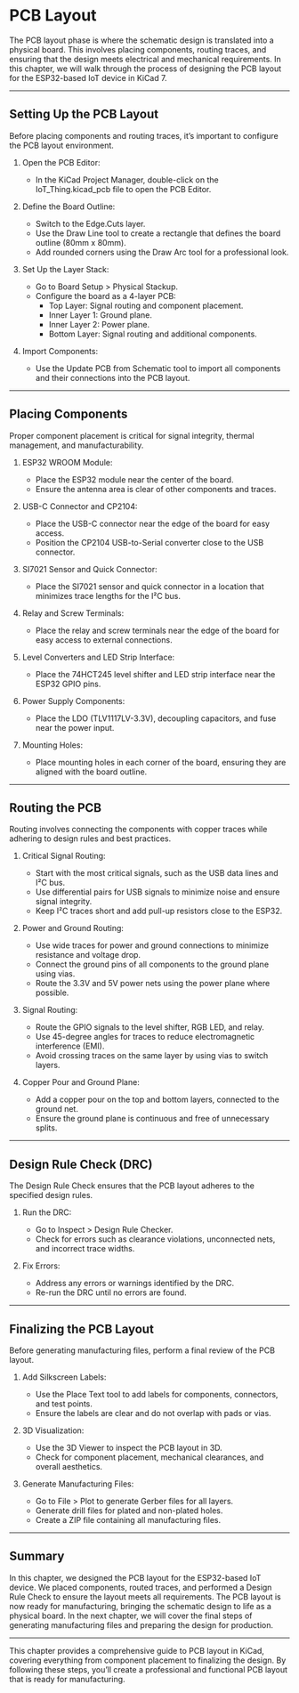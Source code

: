# PCB Layout

The PCB layout phase is where the schematic design is translated into a physical board. This involves placing components, routing traces, and ensuring that the design meets electrical and mechanical requirements. In this chapter, we will walk through the process of designing the PCB layout for the ESP32-based IoT device in KiCad 7.

---

## Setting Up the PCB Layout
Before placing components and routing traces, it’s important to configure the PCB layout environment.

1. Open the PCB Editor:
   - In the KiCad Project Manager, double-click on the IoT_Thing.kicad_pcb file to open the PCB Editor.

2. Define the Board Outline:
   - Switch to the Edge.Cuts layer.
   - Use the Draw Line tool to create a rectangle that defines the board outline (80mm x 80mm).
   - Add rounded corners using the Draw Arc tool for a professional look.

3. Set Up the Layer Stack:
   - Go to Board Setup > Physical Stackup.
   - Configure the board as a 4-layer PCB:
     - Top Layer: Signal routing and component placement.
     - Inner Layer 1: Ground plane.
     - Inner Layer 2: Power plane.
     - Bottom Layer: Signal routing and additional components.

4. Import Components:
   - Use the Update PCB from Schematic tool to import all components and their connections into the PCB layout.

---

## Placing Components
Proper component placement is critical for signal integrity, thermal management, and manufacturability.

1. ESP32 WROOM Module:
   - Place the ESP32 module near the center of the board.
   - Ensure the antenna area is clear of other components and traces.

2. USB-C Connector and CP2104:
   - Place the USB-C connector near the edge of the board for easy access.
   - Position the CP2104 USB-to-Serial converter close to the USB connector.

3. SI7021 Sensor and Quick Connector:
   - Place the SI7021 sensor and quick connector in a location that minimizes trace lengths for the I²C bus.

4. Relay and Screw Terminals:
   - Place the relay and screw terminals near the edge of the board for easy access to external connections.

5. Level Converters and LED Strip Interface:
   - Place the 74HCT245 level shifter and LED strip interface near the ESP32 GPIO pins.

6. Power Supply Components:
   - Place the LDO (TLV1117LV-3.3V), decoupling capacitors, and fuse near the power input.

7. Mounting Holes:
   - Place mounting holes in each corner of the board, ensuring they are aligned with the board outline.

---

## Routing the PCB
Routing involves connecting the components with copper traces while adhering to design rules and best practices.

1. Critical Signal Routing:
   - Start with the most critical signals, such as the USB data lines and I²C bus.
   - Use differential pairs for USB signals to minimize noise and ensure signal integrity.
   - Keep I²C traces short and add pull-up resistors close to the ESP32.

2. Power and Ground Routing:
   - Use wide traces for power and ground connections to minimize resistance and voltage drop.
   - Connect the ground pins of all components to the ground plane using vias.
   - Route the 3.3V and 5V power nets using the power plane where possible.

3. Signal Routing:
   - Route the GPIO signals to the level shifter, RGB LED, and relay.
   - Use 45-degree angles for traces to reduce electromagnetic interference (EMI).
   - Avoid crossing traces on the same layer by using vias to switch layers.

4. Copper Pour and Ground Plane:
   - Add a copper pour on the top and bottom layers, connected to the ground net.
   - Ensure the ground plane is continuous and free of unnecessary splits.

---

## Design Rule Check (DRC)
The Design Rule Check ensures that the PCB layout adheres to the specified design rules.

1. Run the DRC:
   - Go to Inspect > Design Rule Checker.
   - Check for errors such as clearance violations, unconnected nets, and incorrect trace widths.

2. Fix Errors:
   - Address any errors or warnings identified by the DRC.
   - Re-run the DRC until no errors are found.

---

## Finalizing the PCB Layout
Before generating manufacturing files, perform a final review of the PCB layout.

1. Add Silkscreen Labels:
   - Use the Place Text tool to add labels for components, connectors, and test points.
   - Ensure the labels are clear and do not overlap with pads or vias.

2. 3D Visualization:
   - Use the 3D Viewer to inspect the PCB layout in 3D.
   - Check for component placement, mechanical clearances, and overall aesthetics.

3. Generate Manufacturing Files:
   - Go to File > Plot to generate Gerber files for all layers.
   - Generate drill files for plated and non-plated holes.
   - Create a ZIP file containing all manufacturing files.

---

## Summary
In this chapter, we designed the PCB layout for the ESP32-based IoT device. We placed components, routed traces, and performed a Design Rule Check to ensure the layout meets all requirements. The PCB layout is now ready for manufacturing, bringing the schematic design to life as a physical board. In the next chapter, we will cover the final steps of generating manufacturing files and preparing the design for production.

---

This chapter provides a comprehensive guide to PCB layout in KiCad, covering everything from component placement to finalizing the design. By following these steps, you’ll create a professional and functional PCB layout that is ready for manufacturing.